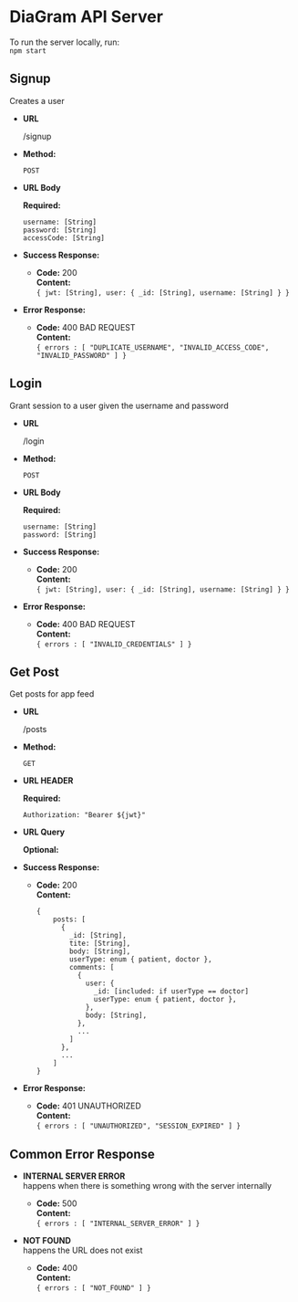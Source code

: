 # DiaGram API Server
To run the server locally, run: <br />
`npm start`<br />

**Signup**
----
  Creates a user

* **URL**

  /signup

* **Method:**

  `POST`
  
*  **URL Body**

   **Required:**
 
   `username: [String]` <br />
   `password: [String]` <br />
   `accessCode: [String]` <br />

* **Success Response:**

  * **Code:** 200 <br />
    **Content:** <br />
    `
    {
        jwt: [String],
        user: {
            _id: [String],
            username: [String]
        }
    }
    `
* **Error Response:**

  * **Code:** 400 BAD REQUEST <br />
    **Content:** <br />
    `{ errors : [ "DUPLICATE_USERNAME", "INVALID_ACCESS_CODE", "INVALID_PASSWORD" ] }`

**Login**
----
Grant session to a user given the username and password

* **URL**

  /login

* **Method:**

  `POST`
  
*  **URL Body**

   **Required:**
 
   `username: [String]` <br />
   `password: [String]` <br />

* **Success Response:**

  * **Code:** 200 <br />
    **Content:** <br />
    `
    {
        jwt: [String],
        user: {
            _id: [String],
            username: [String]
        }
    }
    `
* **Error Response:**

  * **Code:** 400 BAD REQUEST <br />
    **Content:** <br />
    `{ errors : [ "INVALID_CREDENTIALS" ] }`


**Get Post**
----
Get posts for app feed

* **URL**

  /posts

* **Method:**

  `GET`

* **URL HEADER**

   **Required:**
  
  `Authorization: "Bearer ${jwt}"`

*  **URL Query**

   **Optional:**
    
* **Success Response:**

  * **Code:** 200 <br />
    **Content:** <br />
    ```
    {
        posts: [
          {
            _id: [String],
            tite: [String],
            body: [String],
            userType: enum { patient, doctor },
            comments: [
              {
                user: {
                  _id: [included: if userType == doctor] 
                  userType: enum { patient, doctor },
                },
                body: [String],
              },
              ...
            ]
          },
          ...
        ]
    }
    ```
* **Error Response:**

  * **Code:** 401 UNAUTHORIZED <br />
    **Content:** <br />
    `{ errors : [ "UNAUTHORIZED", "SESSION_EXPIRED" ] }`

**Common Error Response**
----
* **INTERNAL SERVER ERROR** <br />
happens when there is something wrong with the server internally
  * **Code:** 500 <br />
    **Content:** <br />
    `{ errors : [ "INTERNAL_SERVER_ERROR" ] }`

* **NOT FOUND** <br />
happens the URL does not exist
  * **Code:** 400 <br />
    **Content:** <br />
    `{ errors : [ "NOT_FOUND" ] }`
